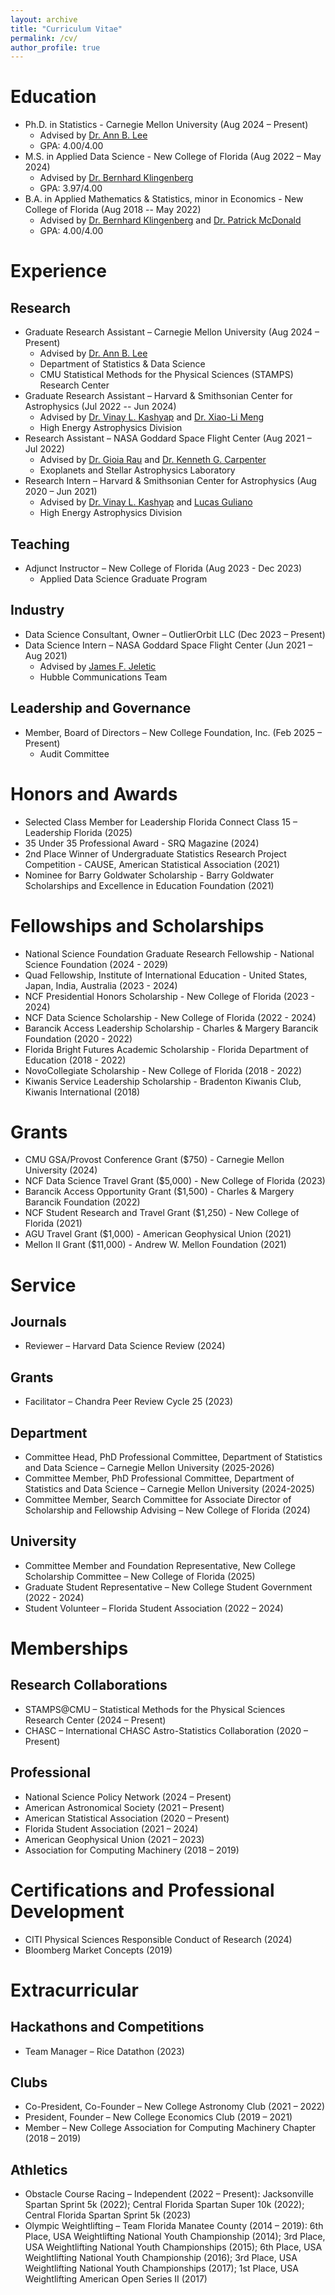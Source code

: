 ```yaml
---
layout: archive
title: "Curriculum Vitae"
permalink: /cv/
author_profile: true
---
```


Education
======
* Ph.D. in Statistics - Carnegie Mellon University (Aug 2024 – Present)
	* Advised by [Dr. Ann B. Lee](https://www.stat.cmu.edu/~annlee/)
 	* GPA: 4.00/4.00
* M.S. in Applied Data Science - New College of Florida (Aug 2022 – May 2024)
	* Advised by [Dr. Bernhard Klingenberg](https://www.ncf.edu/directory/bernhard-klingenberg/)
 	* GPA: 3.97/4.00
* B.A. in Applied Mathematics & Statistics, minor in Economics - New College of Florida (Aug 2018 -- May 2022)
 	* Advised by [Dr. Bernhard Klingenberg](https://www.ncf.edu/directory/bernhard-klingenberg/) and [Dr. Patrick McDonald](https://www.ncf.edu/directory/patrick-t-mcdonald/)
    * GPA: 4.00/4.00

Experience
======

Research
-----
* Graduate Research Assistant – Carnegie Mellon University (Aug 2024 – Present)
	* Advised by [Dr. Ann B. Lee](https://www.stat.cmu.edu/~annlee/)
	* Department of Statistics & Data Science
	* CMU Statistical Methods for the Physical Sciences (STAMPS) Research Center
* Graduate Research Assistant – Harvard & Smithsonian Center for Astrophysics (Jul 2022 -- Jun 2024)
	* Advised by [Dr. Vinay L. Kashyap](https://hea-www.harvard.edu/~kashyap/) and [Dr. Xiao-Li Meng](https://statistics.fas.harvard.edu/people/xiao-li-meng)
	* High Energy Astrophysics Division
* Research Assistant – NASA Goddard Space Flight Center (Aug 2021 – Jul 2022)
	* Advised by [Dr. Gioia Rau](https://www.schmidtsciences.org/person/gioia-rau/) and [Dr. Kenneth G. Carpenter](https://science.gsfc.nasa.gov/sci/bio/kenneth.g.carpenter/)
	* Exoplanets and Stellar Astrophysics Laboratory
* Research Intern – Harvard & Smithsonian Center for Astrophysics (Aug 2020 – Jun 2021)
	* Advised by [Dr. Vinay L. Kashyap](https://hea-www.harvard.edu/~kashyap/) and [Lucas Guliano](https://www.cfa.harvard.edu/people/lucas-guliano)
	* High Energy Astrophysics Division

Teaching
-----
* Adjunct Instructor – New College of Florida (Aug 2023 - Dec 2023)
	* Applied Data Science Graduate Program

Industry
-----
* Data Science Consultant, Owner – OutlierOrbit LLC (Dec 2023 – Present)
* Data Science Intern – NASA Goddard Space Flight Center (Jun 2021 – Aug 2021)
	* Advised by [James F. Jeletic](https://science.nasa.gov/people/james-f-jeletic/)
	* Hubble Communications Team

Leadership and Governance
-----
* Member, Board of Directors – New College Foundation, Inc. (Feb 2025 – Present)
	* Audit Committee


Honors and Awards
======
* Selected Class Member for Leadership Florida Connect Class 15 – Leadership Florida (2025)
* 35 Under 35 Professional Award - SRQ Magazine (2024)
* 2nd Place Winner of Undergraduate Statistics Research Project Competition - CAUSE, American Statistical Association (2021)
* Nominee for Barry Goldwater Scholarship - Barry Goldwater Scholarships and Excellence in Education Foundation (2021)

Fellowships and Scholarships
======
* National Science Foundation Graduate Research Fellowship - National Science Foundation (2024 - 2029)
* Quad Fellowship, Institute of International Education - United States, Japan, India, Australia (2023 - 2024)
* NCF Presidential Honors Scholarship - New College of Florida (2023 - 2024)
* NCF Data Science Scholarship - New College of Florida (2022 - 2024)
* Barancik Access Leadership Scholarship - Charles & Margery Barancik Foundation (2020 - 2022)
* Florida Bright Futures Academic Scholarship - Florida Department of Education (2018 - 2022)
* NovoCollegiate Scholarship - New College of Florida (2018 - 2022)
* Kiwanis Service Leadership Scholarship - Bradenton Kiwanis Club, Kiwanis International (2018)

Grants
======
* CMU GSA/Provost Conference Grant ($750) - Carnegie Mellon University (2024)
* NCF Data Science Travel Grant ($5,000) - New College of Florida (2023)
* Barancik Access Opportunity Grant ($1,500) - Charles & Margery Barancik Foundation (2022)
* NCF Student Research and Travel Grant ($1,250) - New College of Florida (2021)
* AGU Travel Grant ($1,000) - American Geophysical Union (2021)
* Mellon II Grant ($11,000) - Andrew W. Mellon Foundation (2021)

Service
======

Journals
------
* Reviewer – Harvard Data Science Review (2024)

Grants
------
* Facilitator – Chandra Peer Review Cycle 25 (2023)

Department
------
* Committee Head, PhD Professional Committee, Department of Statistics and Data Science – Carnegie Mellon University (2025-2026)
* Committee Member, PhD Professional Committee, Department of Statistics and Data Science – Carnegie Mellon University (2024-2025)
* Committee Member, Search Committee for Associate Director of Scholarship and Fellowship Advising – New College of Florida (2024)

University
------
* Committee Member and Foundation Representative, New College Scholarship Committee – New College of Florida (2025)
* Graduate Student Representative – New College Student Government (2022 - 2024)
* Student Volunteer – Florida Student Association (2022 – 2024)

Memberships
======

Research Collaborations
------
* STAMPS@CMU – Statistical Methods for the Physical Sciences Research Center (2024 – Present)
* CHASC – International CHASC Astro-Statistics Collaboration (2020 – Present)

Professional
------
* National Science Policy Network (2024 – Present)
* American Astronomical Society (2021 – Present)
* American Statistical Association (2020 – Present)
* Florida Student Association (2021 – 2024)
* American Geophysical Union (2021 – 2023)
* Association for Computing Machinery (2018 – 2019)

Certifications and Professional Development
======
* CITI Physical Sciences Responsible Conduct of Research (2024)
* Bloomberg Market Concepts (2019)

Extracurricular
======

Hackathons and Competitions
------ 
* Team Manager – Rice Datathon (2023)

Clubs
------
* Co-President, Co-Founder – New College Astronomy Club (2021 – 2022)
* President, Founder – New College Economics Club (2019 – 2021)
* Member – New College Association for Computing Machinery Chapter (2018 – 2019)

Athletics
------
* Obstacle Course Racing – Independent (2022 – Present): Jacksonville Spartan Sprint 5k (2022); Central Florida Spartan Super 10k (2022); Central Florida Spartan Sprint 5k (2023)
* Olympic Weightlifting – Team Florida Manatee County (2014 – 2019): 6th Place, USA Weightlifting National Youth Championship (2014); 3rd Place, USA Weightlifting National Youth Championships (2015); 6th Place, USA Weightlifting National Youth Championship (2016); 3rd Place, USA Weightlifting National Youth Championships (2017); 1st Place, USA Weightlifting American Open Series II (2017)
